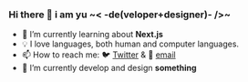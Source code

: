 ### Hi there 👋 i am yu ~< -de(veloper+designer)- />~

- 📖 I’m currently learning about **Next.js**
- 💡 I love languages, both human and computer languages.
- 📫 How to reach me: 🐦 [Twitter](https://twitter.com/messages/compose?recipient_id=404231293) & 📧 [email](mailto:hi@anuu.me)
- 🔨 I’m currently develop and design **something**
